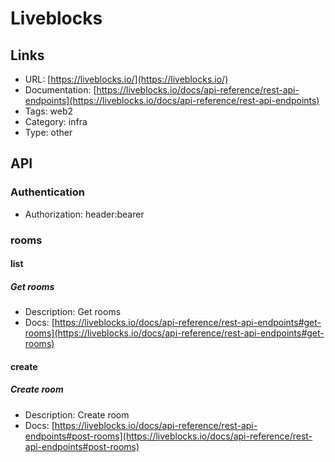 # Liveblocks

## Links

* URL: [https://liveblocks.io/](https://liveblocks.io/)
* Documentation: [https://liveblocks.io/docs/api-reference/rest-api-endpoints](https://liveblocks.io/docs/api-reference/rest-api-endpoints)
* Tags: web2
* Category: infra
* Type: other

## API

### Authentication

* Authorization: header:bearer

### rooms

#### list

##### Get rooms

* Description: Get rooms
* Docs: [https://liveblocks.io/docs/api-reference/rest-api-endpoints#get-rooms](https://liveblocks.io/docs/api-reference/rest-api-endpoints#get-rooms)

#### create

##### Create room

* Description: Create room
* Docs: [https://liveblocks.io/docs/api-reference/rest-api-endpoints#post-rooms](https://liveblocks.io/docs/api-reference/rest-api-endpoints#post-rooms)
